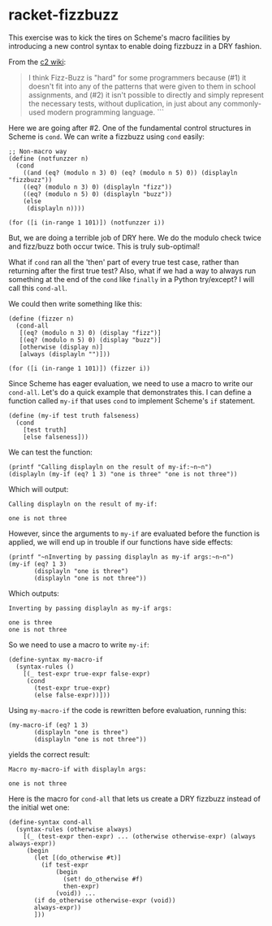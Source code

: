 # racket-fizzbuzz

This exercise was to kick the tires on Scheme's macro facilities by introducing
a new control syntax to enable doing fizzbuzz in a DRY fashion.

From the [c2 wiki](http://wiki.c2.com/?FizzBuzzTest):

> I think Fizz-Buzz is "hard" for some programmers because (#1) it
> doesn't fit into any of the patterns that were given to them in school
> assignments, and (#2) it isn't possible to directly and simply
> represent the necessary tests, without duplication, in just about any
> commonly-used modern programming language.  ```

Here we are going after #2.  One of the fundamental control structures
in Scheme is `cond`.  We can write a fizzbuzz using `cond` easily:

```racket
;; Non-macro way
(define (notfunzzer n)
  (cond
    ((and (eq? (modulo n 3) 0) (eq? (modulo n 5) 0)) (displayln "fizzbuzz"))
    ((eq? (modulo n 3) 0) (displayln "fizz"))
    ((eq? (modulo n 5) 0) (displayln "buzz"))
    (else
     (displayln n))))

(for ([i (in-range 1 101)]) (notfunzzer i))
```

But, we are doing a terrible job of DRY here.  We do the modulo check
twice and fizz/buzz both occur twice.  This is truly sub-optimal!

What if `cond` ran all the 'then' part of every true test case, rather
than returning after the first true test?  Also, what if we had a way
to always run something at the end of the `cond` like `finally` in a
Python try/except?  I will call this `cond-all`.

We could then write something like this:

```racket
(define (fizzer n)
  (cond-all
   [(eq? (modulo n 3) 0) (display "fizz")]
   [(eq? (modulo n 5) 0) (display "buzz")]
   [otherwise (display n)]
   [always (displayln "")]))

(for ([i (in-range 1 101)]) (fizzer i))
```

Since Scheme has eager evaluation, we need to use a macro to write our
`cond-all`.  Let's do a quick example that demonstrates this.  I can
define a function called `my-if` that uses `cond` to implement
Scheme's `if` statement.

```racket
(define (my-if test truth falseness)
  (cond
    [test truth]
    [else falseness]))
```

We can test the function:

```racket
(printf "Calling displayln on the result of my-if:~n~n")
(displayln (my-if (eq? 1 3) "one is three" "one is not three"))
```

Which will output:

```
Calling displayln on the result of my-if:

one is not three
```

However, since the arguments to `my-if` are evaluated before the function 
is applied, we will end up in trouble if our functions have side effects:

```racket
(printf "~nInverting by passing displayln as my-if args:~n~n")
(my-if (eq? 1 3)
       (displayln "one is three")
       (displayln "one is not three"))
```

Which outputs:

```
Inverting by passing displayln as my-if args:

one is three
one is not three
```

So we need to use a macro to write `my-if`:

```racket
(define-syntax my-macro-if
  (syntax-rules ()
    [(_ test-expr true-expr false-expr)
     (cond
       (test-expr true-expr)
       (else false-expr))]))
```

Using `my-macro-if` the code is rewritten before evaluation, running this:

```racket
(my-macro-if (eq? 1 3)
       (displayln "one is three")
       (displayln "one is not three"))
```

yields the correct result:

```
Macro my-macro-if with displayln args:

one is not three
```

Here is the macro for `cond-all` that lets us create a DRY fizzbuzz
instead of the initial wet one:

```racket
(define-syntax cond-all
  (syntax-rules (otherwise always)
    [(_ (test-expr then-expr) ... (otherwise otherwise-expr) (always always-expr))
     (begin
       (let [(do_otherwise #t)]
         (if test-expr
             (begin
               (set! do_otherwise #f)
               then-expr)
             (void)) ...
       (if do_otherwise otherwise-expr (void))
       always-expr))
       ]))
```
